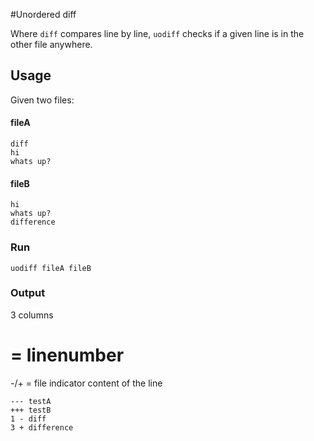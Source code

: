 #Unordered diff

Where `diff` compares line by line, `uodiff` checks if a given line is in the other file anywhere.

## Usage
Given two files:

#### fileA
```
diff
hi
whats up?
```

#### fileB
```
hi
whats up?
difference
```

### Run
```
uodiff fileA fileB
```

### Output
3 columns
#   = linenumber
-/+ = file indicator
content of the line
```
--- testA
+++ testB
1 - diff
3 + difference
```
